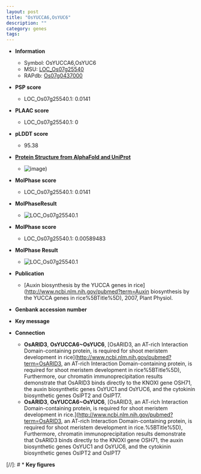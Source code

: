 ```yaml
---
layout: post
title: "OsYUCCA6,OsYUC6"
description: ""
category: genes
tags: 
---
```


* **Information**  
    + Symbol: OsYUCCA6,OsYUC6  
    + MSU: [LOC_Os07g25540](http://rice.plantbiology.msu.edu/cgi-bin/ORF_infopage.cgi?orf=LOC_Os07g25540)  
    + RAPdb: [Os07g0437000](http://rapdb.dna.affrc.go.jp/viewer/gbrowse_details/irgsp1?name=Os07g0437000)  

* **PSP score**  
    + LOC_Os07g25540.1: 0.0141 

* **PLAAC score**  
    + LOC_Os07g25540.1: 0 

* **pLDDT score**
    + 95.38

* **[Protein Structure from AlphaFold and UniProt](https://www.uniprot.org/uniprotkb/Q7XHL8/entry#structure)**
    + ![image](https://ricepsp.github.io/images/Q7/AF-Q7XHL8-F1.png))

* **MolPhase score**
    + LOC_Os07g25540.1: 0.0141

* **MolPhaseResult**
    + ![LOC_Os07g25540.1](https://ricepsp.github.io/pictures/LOC_Os07g/LOC_Os07g25540.1.png)

* **MolPhase score**
    + LOC_Os07g25540.1: 0.00589483

* **MolPhase Result**
    + ![LOC_Os07g25540.1](https://304243504.github.io/Pictures/LOC_Os07g/LOC_Os07g25540.1.png)

* **Publication**  
    + [Auxin biosynthesis by the YUCCA genes in rice](http://www.ncbi.nlm.nih.gov/pubmed?term=Auxin biosynthesis by the YUCCA genes in rice%5BTitle%5D), 2007, Plant Physiol.

* **Genbank accession number**  

* **Key message**  

* **Connection**  
    + __OsARID3__, __OsYUCCA6~OsYUC6__, [OsARID3, an AT-rich Interaction Domain-containing protein, is required for shoot  meristem development in rice](http://www.ncbi.nlm.nih.gov/pubmed?term=OsARID3, an AT-rich Interaction Domain-containing protein, is required for shoot  meristem development in rice%5BTitle%5D), Furthermore, our chromatin immunoprecipitation results demonstrate that OsARID3 binds directly to the KNOXI gene OSH71, the auxin biosynthetic genes OsYUC1 and OsYUC6, and the cytokinin biosynthetic genes OsIPT2 and OsIPT7.
    + __OsARID3__, __OsYUCCA6~OsYUC6__, [OsARID3, an AT-rich Interaction Domain-containing protein, is required for shoot meristem development in rice.](http://www.ncbi.nlm.nih.gov/pubmed?term=OsARID3, an AT-rich Interaction Domain-containing protein, is required for shoot meristem development in rice.%5BTitle%5D), Furthermore, chromatin immunoprecipitation results demonstrate that OsARID3 binds directly to the KNOXI gene OSH71, the auxin biosynthetic genes OsYUC1 and OsYUC6, and the cytokinin biosynthetic genes OsIPT2 and OsIPT7

[//]: # * **Key figures**  


